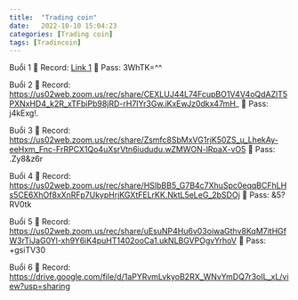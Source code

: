 ```yaml
---
title:  "Trading coin"
date:   2022-10-10 15:04:23
categories: [Trading coin]
tags: [Tradincoin]
---
```

Buổi 1 📍  Record: [Link 1][buoi1]
📍  Pass: 3WhTK=^^


Buổi 2 📍  Record: https://us02web.zoom.us/rec/share/CEXLUJ44L74FcupBO1V4V4oQdAZlT5PXNxHD4_k2R_xTFbiPb98jRD-rH7IYr3Gw.iKxEwJz0dkx47mH_
📍  Pass: j4kExg!.


Buổi 3 📍  Record: https://us02web.zoom.us/rec/share/Zsmfc8SbMxVG1rjK50ZS_u_LhekAy-eeHxm_Fnc-FrRPCX1Qo4uXsrVtn6iududu.wZMWON-lRpaX-vO5
📍  Pass: .Zy8&z6r


Buổi 4 📍  Record: https://us02web.zoom.us/rec/share/HSIbBB5_G7B4c7XhuSpc0eqqBCFhLHs5CE6XhOf8xXnRFp7UkypHrjKGXtFELrKK.NktL5eLeG_2bSDOj
📍  Pass: &5?RV0tk


Buổi 5 📍  Record: https://us02web.zoom.us/rec/share/uEsuNP4Hu6v03oiwaGthv8KqM7itHGfW3rTiJaG0Yl-xh9Y6iK4puHT1402ooCa1.ukNLBGVPOgvYrhoV
📍  Pass: +gsiTV30 


Buổi 6 📍  Record: https://drive.google.com/file/d/1aPYRvmLvkyoB2RX_WNvYmDQ7r3oIL_xL/view?usp=sharing



[buoi1]:      https://us02web.zoom.us/rec/share/u5ScIdpHYns-1TkNG5v5b5q0hECFlpKoNC8f8v4OR5Q_TTKwhbS3fFiFOrswczR-.hYC_DWYVqKlpOACl
[demo]: https://thuongx1bg.github.io/react_app_tictactoe/
